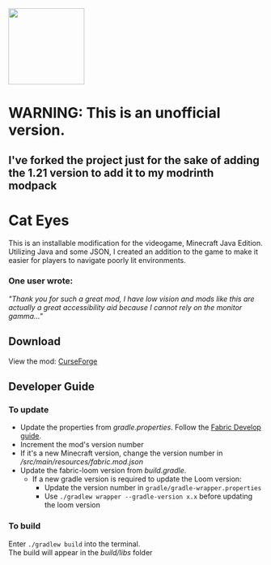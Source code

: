 <img src="logo.png" width="150px">

# WARNING: This is an unofficial version.
## I've forked the project just for the sake of adding the 1.21 version to add it to my modrinth modpack

# Cat Eyes
This is an installable modification for the videogame, Minecraft Java Edition.  
Utilizing Java and some JSON, I created an addition to the game to make it easier for players to navigate poorly lit environments.

### One user wrote:
*"Thank you for such a great mod, I have low vision and mods like this are actually a great accessibility aid because I cannot rely on the monitor gamma..."*  

## Download
View the mod: [CurseForge](https://www.curseforge.com/minecraft/mc-mods/cat-eyes-night-vision-toggle-mod)

## Developer Guide

### To update
- Update the properties from *gradle.properties*. Follow the [Fabric Develop guide](https://fabricmc.net/develop/).
- Increment the mod's version number
- If it's a new Minecraft version, change the version number in */src/main/resources/fabric.mod.json*
- Update the fabric-loom version from *build.gradle*.  
  - If a new gradle version is required to update the Loom version:
    - Update the version number in `gradle/gradle-wrapper.properties`
    - Use ```./gradlew wrapper --gradle-version x.x``` before updating the loom version

### To build
Enter ```./gradlew build``` into the terminal.<br>
The build will appear in the *build/libs* folder
